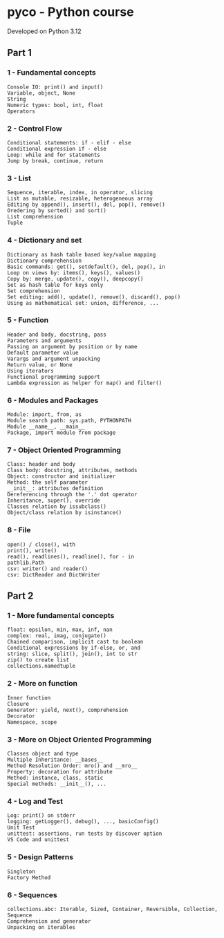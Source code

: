 # pyco - Python course
Developed on Python 3.12

## Part 1

### 1 - Fundamental concepts
    Console IO: print() and input()
    Variable, object, None
    String
    Numeric types: bool, int, float
    Operators
### 2 - Control Flow
    Conditional statements: if - elif - else
    Conditional expression if - else
    Loop: while and for statements
    Jump by break, continue, return
### 3 - List
    Sequence, iterable, index, in operator, slicing
    List as mutable, resizable, heterogeneous array
    Editing by append(), insert(), del, pop(), remove()
    Oredering by sorted() and sort()
    List comprehension
    Tuple
### 4 - Dictionary and set
    Dictionary as hash table based key/value mapping
    Dictionary comprehension
    Basic commands: get(), setdefault(), del, pop(), in
    Loop on views by: items(), keys(), values()
    Copy by: merge, update(), copy(), deepcopy()
    Set as hash table for keys only
    Set comprehension
    Set editing: add(), update(), remove(), discard(), pop()
    Using as mathematical set: union, difference, ...
### 5 - Function
    Header and body, docstring, pass
    Parameters and arguments
    Passing an argument by position or by name
    Default parameter value
    Varargs and argument unpacking
    Return value, or None
    Using iterators
    Functional programming support
    Lambda expression as helper for map() and filter()
### 6 - Modules and Packages
    Module: import, from, as
    Module search path: sys.path, PYTHONPATH
    Module __name__, __main__
    Package, import module from package
### 7 - Object Oriented Programming
    Class: header and body
    Class body: docstring, attributes, methods
    Object: constructor and initializer
    Method: the self parameter
    __init__: attributes definition
    Dereferencing through the '.' dot operator
    Inheritance, super(), override
    Classes relation by issubclass()
    Object/class relation by isinstance()
### 8 - File
    open() / close(), with
    print(), write()
    read(), readlines(), readline(), for - in
    pathlib.Path
    csv: writer() and reader()
    csv: DictReader and DictWriter

## Part 2

### 1 - More fundamental concepts
    float: epsilon, min, max, inf, nan
    complex: real, imag, conjugate()
    Chained comparison, implicit cast to boolean
    Conditional expressions by if-else, or, and
    string: slice, split(), join(), int to str
    zip() to create list
    collections.namedtuple
### 2 - More on function
    Inner function
    Closure
    Generator: yield, next(), comprehension
    Decorator
    Namespace, scope
### 3 - More on Object Oriented Programming
    Classes object and type
    Multiple Inheritance: __bases__
    Method Resolution Order: mro() and __mro__
    Property: decoration for attribute
    Method: instance, class, static
    Special methods: __init__(), ...
### 4 - Log and Test
    Log: print() on stderr
    logging: getLogger(), debug(), ..., basicConfig()
    Unit Test
    unittest: assertions, run tests by discover option
    VS Code and unittest
### 5 - Design Patterns
    Singleton
    Factory Method
### 6 - Sequences
    collections.abc: Iterable, Sized, Container, Reversible, Collection, Sequence
    Comprehension and generator
    Unpacking on iterables
